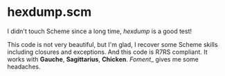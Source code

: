 # hexdump.scm

I didn't touch Scheme since a long time, _hexdump_ is a good test!

This code is not very beautiful, but I'm glad, I recover some Scheme skills including
closures and exceptions. And this code is R7RS compliant. It works with __Gauche__, __Sagittarius__, __Chicken__. _Foment__ gives me some headaches.


